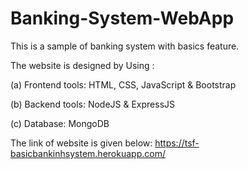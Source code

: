 # Banking-System-WebApp

This is a sample of banking system with basics feature.

The website is designed by Using :

(a) Frontend tools: HTML, CSS, JavaScript & Bootstrap

(b) Backend tools: NodeJS & ExpressJS 

(c) Database: MongoDB

The link of website is given below:
https://tsf-basicbankinhsystem.herokuapp.com/
